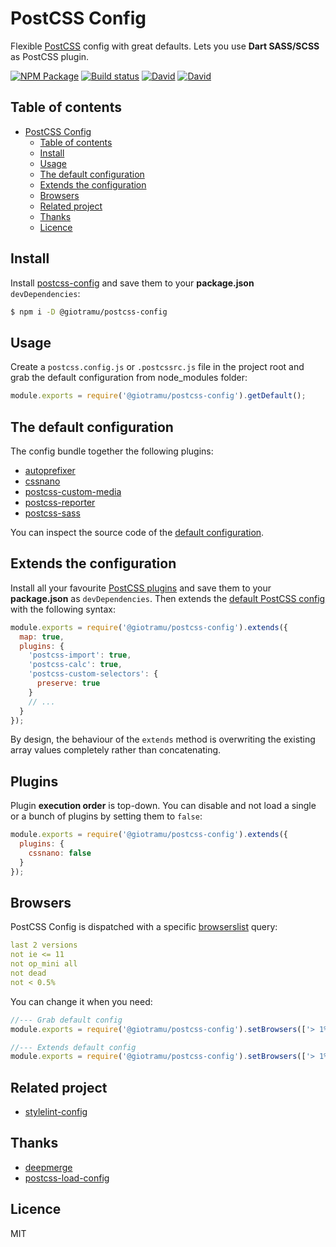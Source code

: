 # PostCSS Config

Flexible [PostCSS][postcss-doc] config with great defaults. Lets you use **Dart SASS/SCSS** as PostCSS plugin.

[![NPM Package][npm-badge]][npm]
[![Build status][circleci-badge]][circleci]
[![David][david-dep-badge]][david-dep]
[![David][david-dev-badge]][david-dev]

## Table of contents

- [PostCSS Config](#postcss-config)
  - [Table of contents](#table-of-contents)
  - [Install](#install)
  - [Usage](#usage)
  - [The default configuration](#the-default-configuration)
  - [Extends the configuration](#extends-the-configuration)
  - [Browsers](#browsers)
  - [Related project](#Related-project)
  - [Thanks](#thanks)
  - [Licence](#licence)

## Install

Install [postcss-config] and save them to your **package.json** `devDependencies`:

```sh
$ npm i -D @giotramu/postcss-config
```

## Usage

Create a `postcss.config.js` or `.postcssrc.js` file in the project root and grab the default configuration from node_modules folder:

```js
module.exports = require('@giotramu/postcss-config').getDefault();
```

## The default configuration

The config bundle together the following plugins:

- [autoprefixer]
- [cssnano]
- [postcss-custom-media]
- [postcss-reporter]
- [postcss-sass]

You can inspect the source code of the [default configuration][default-config].

## Extends the configuration

Install all your favourite [PostCSS plugins][postcss-plugins] and save them to your **package.json** as `devDependencies`.
Then extends the [default PostCSS config][default-config] with the following syntax:

```js
module.exports = require('@giotramu/postcss-config').extends({
  map: true,
  plugins: {
    'postcss-import': true,
    'postcss-calc': true,
    'postcss-custom-selectors': {
      preserve: true
    }
    // ...
  }
});
```

By design, the behaviour of the `extends` method is overwriting the existing array values completely rather than concatenating.

## Plugins

Plugin **execution order** is top-down. You can disable and not load a single or a bunch of plugins by setting them to `false`:

```js
module.exports = require('@giotramu/postcss-config').extends({
  plugins: {
    cssnano: false
  }
});
```

## Browsers

PostCSS Config is dispatched with a specific [browserslist] query:

```yaml
last 2 versions
not ie <= 11
not op_mini all
not dead
not < 0.5%
```

You can change it when you need:

```js
//--- Grab default config
module.exports = require('@giotramu/postcss-config').setBrowsers(['> 1%', 'IE 10']).getDefault();

//--- Extends default config
module.exports = require('@giotramu/postcss-config').setBrowsers(['> 1%', 'IE 10']).extends({...});
```

## Related project

- [stylelint-config]

## Thanks

- [deepmerge]
- [postcss-load-config]

## Licence

MIT

[npm]: https://www.npmjs.com/package/@giotramu/postcss-config
[npm-badge]: https://badgen.net/npm/v/@giotramu/postcss-config
[circleci]: https://circleci.com/gh/giotramu/postcss-config
[circleci-badge]: https://badgen.net/circleci/github/giotramu/postcss-config
[david-dep]: https://david-dm.org/giotramu/postcss-config
[david-dev]: https://david-dm.org/giotramu/postcss-config?type=dev
[david-peer]: https://david-dm.org/giotramu/postcss-config?type=peer
[david-dep-badge]: https://badgen.net/david/dep/giotramu/postcss-config
[david-dev-badge]: https://badgen.net/david/dev/giotramu/postcss-config
[browserslist]: https://github.com/browserslist/browserslist
[default-config]: ./src/config.ts
[autoprefixer]: https://github.com/postcss/autoprefixer
[cssnano]: https://github.com/cssnano/cssnano
[postcss-config]: https://github.com/giotramu/postcss-config
[postcss-custom-media]: https://github.com/postcss/postcss-custom-media
[postcss-doc]: https://postcss.org
[postcss-load-config]: https://github.com/michael-ciniawsky/postcss-load-config
[postcss-plugins]: https://github.com/postcss/postcss/blob/master/docs/plugins.md
[postcss-reporter]: https://github.com/postcss/postcss-reporter
[postcss-sass]: https://github.com/jonathantneal/postcss-sass
[stylelint-config]: https://github.com/giotramu/stylelint-config
[deepmerge]: https://github.com/TehShrike/deepmerge
